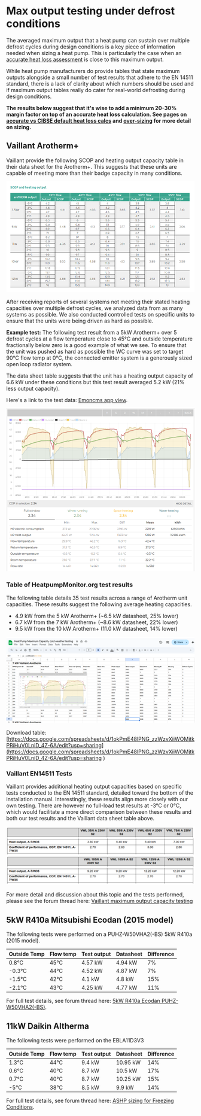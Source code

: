 # Max output testing under defrost conditions

The averaged maximum output that a heat pump can sustain over multiple defrost cycles during design conditions is a key piece of information needed when sizing a heat pump. This is particularly the case when an [accurate heat loss assessment](https://docs.openenergymonitor.org/heatpumpmonitor/measured_heat_loss.html#accurate-vs-default-cibse-heat-loss-calculations) is close to this maximum output.

While heat pump manufacturers do provide tables that state maximum outputs alongside a small number of test results that adhere to the EN 14511 standard, there is a lack of clarity about which numbers should be used and if maximum output tables really do cater for real-world defrosting during design conditions.

**The results below suggest that it's wise to add a minimum 20-30% margin factor on top of an accurate heat loss calculation. See pages on [accurate vs CIBSE default heat loss calcs](https://docs.openenergymonitor.org/heatpumpmonitor/measured_heat_loss.html#accurate-vs-default-cibse-heat-loss-calculations) and [over-sizing](https://docs.openenergymonitor.org/heatpumpmonitor/oversizing.html) for more detail on sizing.**

## Vaillant Arotherm+

Vaillant provide the following SCOP and heating output capacity table in their data sheet for the Arotherm+. This suggests that these units are capable of meeting more than their badge capacity in many conditions.

![image](img/vaillant_capacity_table.png)

After receiving reports of several systems not meeting their stated heating capacities over multiple defrost cycles, we analyzed data from as many systems as possible. We also conducted controlled tests on specific units to ensure that the units were being driven as hard as possible.

**Example test:** The following test result from a 5kW Arotherm+ over 5 defrost cycles at a flow temperature close to 45°C and outside temperature fractionally below zero is a good example of what we see. To ensure that the unit was pushed as hard as possible the WC curve was set to target 90°C flow temp at 0°C, the connected emitter system is a generously sized open loop radiator system.

The data sheet table suggests that the unit has a heating output capacity of 6.6 kW under these conditions but this test result averaged 5.2 kW (21% less output capacity).

Here's a link to the test data: [Emoncms app view](https://emoncms.org/app/view?name=MyHeatpump&readkey=871ad5efb8f20f698f12d751aea9b8a6&mode=power&start=1732136650&end=1732147740&cool=1).

![image](img/vaillant_output_example.png)

### Table of HeatpumpMonitor.org test results

The following table details 35 test results across a range of Arotherm unit capacities. These results suggest the following average heating capacities. 

- 4.9 kW from the 5 kW Arotherm+ (~6.5 kW datasheet, 25% lower)
- 6.7 kW from the 7 kW Arotherm+ (~8.6 kW datasheet, 22% lower)
- 9.5 kW from the 10 kW Arotherm+ (11.0 kW datasheet, 14% lower)

![image](img/max_output_testing.png)

 Download table: [https://docs.google.com/spreadsheets/d/1okPmE48lPNG_zzWzvXiiWOMjtkPRiHuV0LniD_4Z-6A/edit?usp=sharing](https://docs.google.com/spreadsheets/d/1okPmE48lPNG_zzWzvXiiWOMjtkPRiHuV0LniD_4Z-6A/edit?usp=sharing
 )

### Vaillant EN14511 Tests

Vaillant provides additional heating output capacities based on specific tests conducted to the EN 14511 standard, detailed toward the bottom of the installation manual. Interestingly, these results align more closely with our own testing. There are however no full-load test results at -3°C or 0°C, which would facilitate a more direct comparison between these results and both our test results and the Vaillant data sheet table above.

![image](img/vaillant_en14511_tests.png)

 For more detail and discussion about this topic and the tests performed, please see the forum thread here: [Vaillant maximum output capacity testing](https://community.openenergymonitor.org/t/vaillant-maximum-output-capacity-testing/27221)


## 5kW R410a Mitsubishi Ecodan (2015 model)

The following tests were performed on a PUHZ-W50VHA2(-BS) 5kW R410a (2015 model). 

|Outside Temp|Flow temp|Test output|Datasheet|Difference|
|---|---|---|---|---|
|0.8°C|45°C|4.57 kW|4.94 kW|7%|
|-0.3°C|44°C|4.52 kW|4.87 kW|7%|
|-1.5°C|42°C|4.1 kW|4.8 kW|15%|
|-2.1°C|43°C|4.25 kW|4.77 kW|11%|

For full test details, see forum thread here: [5kW R410a Ecodan PUHZ-W50VHA2(-BS)](https://community.openenergymonitor.org/t/5kw-r410a-ecodan-puhz-w50vha2-bs-maximum-output-testing/24874/13).

## 11kW Daikin Altherma

The following tests were performed on the EBLA11D3V3

|Outside Temp|Flow temp|Test output|Datasheet|Difference|
|---|---|---|---|---|
|1.3°C|44°C|9.4 kW|10.95 kW|14%|
|0.6°C|40°C|8.7 kW|10.5 kW|17%|
|0.7°C|40°C|8.7 kW|10.25 kW|15%|
|-5°C|38°C|8.5 kW|9.9 kW|14%|

For full test details, see forum thread here: [ASHP sizing for Freezing Conditions](https://community.openenergymonitor.org/t/ashp-sizing-for-freezing-conditions/24802/93).